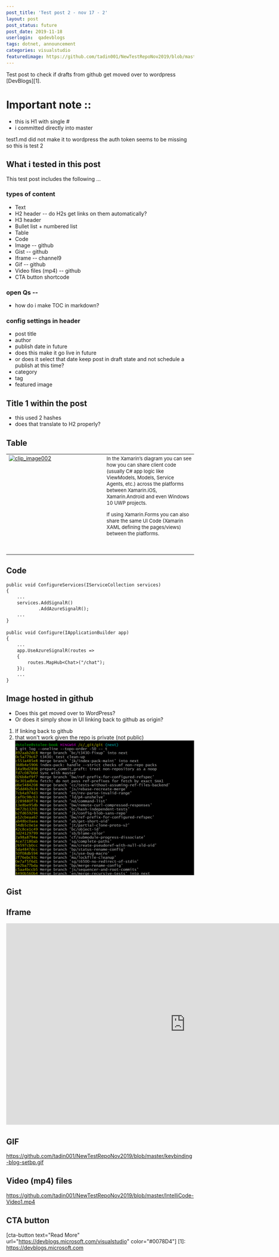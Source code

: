 ```yaml
---
post_title: 'Test post 2 - nov 17 - 2'
layout: post
post_status: future
post_date: 2019-11-18
userlogin:  qadevblogs
tags: dotnet, announcement
categories: visualstudio
featuredimage: https://github.com/tadin001/NewTestRepoNov2019/blob/master/FeaturedDefault.png
---
```

Test post to check if drafts from github get moved over to wordpress [DevBlogs][1].

# Important note ::
- this is H1 with single # 
- i committed directly into master

test1.md did not make it to wordpress
the auth token seems to be missing
so this is test 2 

## What i tested in this post

This test post includes the following ... 

### types of content
- Text
- H2 header -- do H2s get links on them automatically? 
- H3 header
- Bullet list + numbered list
- Table
- Code
- Image -- github
- Gist -- github
- Iframe --  channel9
- Gif -- github
- Video files (mp4) -- github 
- CTA button shortcode 

### open Qs -- 
- how do i make TOC in markdown? 

### config settings in header
- post title
- author
- publish date in future
 - does this make it go live in future
 - or does it select that date keep post in draft state and not schedule a publish at this time?
- category
- tag
- featured image

## Title 1 within the post 
- this used 2 hashes
- does that translate to H2 properly? 

## Table 
<table border="0" cellspacing="0" cellpadding="0">
<tbody>
<tr>
<td valign="top" width="623"><a href="http://devblogs.microsoft.com/cesardelatorre/wp-content/uploads/sites/32/2016/09/clip_image00224.png"><img style="padding-top: 0px; padding-left: 0px; padding-right: 0px; border-width: 0px;" title="clip_image002" src="https://devblogs.microsoft.com/wp-content/uploads/sites/32/2019/03/clip_image002_thumb14.png" alt="clip_image002" width="594" height="422" border="0" /></a></td>
<td valign="top" width="541"><span style="font-size: small;">In the Xamarin’s diagram you can see how you can share client code (usually C# app logic like ViewModels, Models, Service Agents, etc.) across the platforms between Xamarin.iOS, Xamarin.Android and even Windows 10 UWP projects. </span>

<span style="font-size: small;">If using Xamarin.Forms you can also share the same UI Code (Xamarin XAML defining the pages/views) between the platforms.</span>

&nbsp;</td>
</tr>
</tbody>
</table>

## Code
<pre><code class="cs">public void ConfigureServices(IServiceCollection services)
{
    ...
    services.AddSignalR()
            .AddAzureSignalR();
    ...
}

public void Configure(IApplicationBuilder app)
{
    ...
    app.UseAzureSignalR(routes =&gt; 
    { 
        routes.MapHub&lt;Chat&gt;("/chat"); 
    });
    ...
}
</code></pre>

## Image hosted in github
- Does this get moved over to WordPress?
- Or does it simply show in UI linking back to github as origin?

1. If linking back to github
2. that won't work given the repo is private (not public)
 ![useful image for this post](https://github.com/tadin001/NewTestRepoNov2019/blob/master/commit-graph-topo-order-git-1024x770.png)

## Gist
<script src="https://gist.github.com/bleroy/721a9375c62b352bde4e433fda45abeb.js"></script>

## Iframe
<iframe src="https://channel9.msdn.com/Shows/Visual-Studio-Toolbox/New-XAML-Features-in-Visual-Studio/player" width="960" height="540" allowFullScreen frameBorder="0" title="New XAML Features in Visual Studio - Microsoft Channel 9 Video"></iframe>

## GIF
https://github.com/tadin001/NewTestRepoNov2019/blob/master/keybinding-blog-setbp.gif

## Video (mp4) files
https://github.com/tadin001/NewTestRepoNov2019/blob/master/IntelliCode-Video1.mp4

## CTA button
[cta-button text="Read More" url="https://devblogs.microsoft.com/visualstudio" color="#0078D4"]
[1]: https://devblogs.microsoft.com
